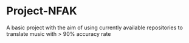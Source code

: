 # Project-NFAK
A basic project with the aim of using currently available repositories to translate music with > 90% accuracy rate 
